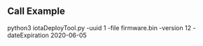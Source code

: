 ## Call Example

python3 iotaDeployTool.py -uuid 1 -file firmware.bin -version 12 -dateExpiration 2020-06-05
